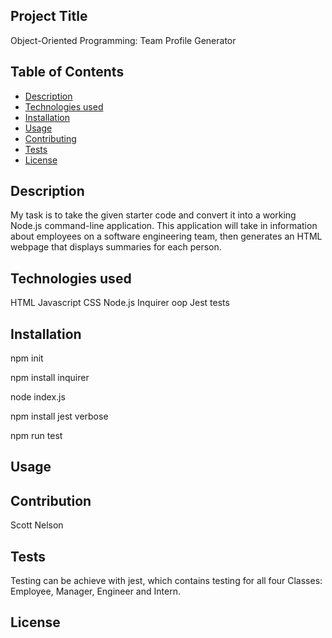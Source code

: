
## Project Title
 Object-Oriented Programming: Team Profile Generator


 ## Table of Contents
- [Description](#description)
- [Technologies used](#technologies)
- [Installation](#installation)
- [Usage](#usage)
- [Contributing](#contributing)
- [Tests](#tests)
- [License](#license)


## Description

My task is to take the given starter code and convert it into a working Node.js command-line application. This application will take in information about employees on a software engineering team, then generates an HTML webpage that displays summaries for each person. 

## Technologies used

HTML
Javascript
CSS
Node.js
Inquirer
oop
Jest tests


## Installation

npm init

npm install inquirer

node index.js

npm install jest verbose

npm run test

## Usage

## Contribution

Scott Nelson

## Tests

Testing can be achieve with jest, which contains testing for all four Classes: Employee, Manager, Engineer and Intern.


## License







## 